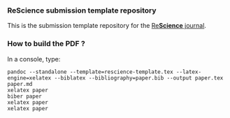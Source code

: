 ### ReScience submission template repository

This is the submission template repository for the
[Re**Science** journal](https://github.com/ReScience/ReScience/wiki).

### How to build the PDF ?

In a console, type:

```
pandoc --standalone --template=rescience-template.tex --latex-engine=xelatex --biblatex --bibliography=paper.bib --output paper.tex paper.md
xelatex paper
biber paper
xelatex paper
xelatex paper
```
